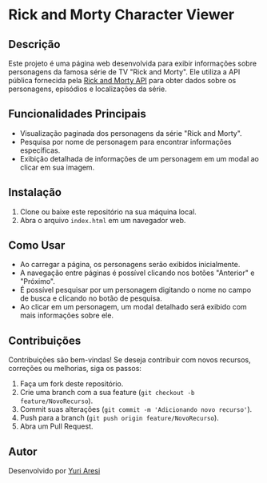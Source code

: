 # Rick and Morty Character Viewer


## Descrição

Este projeto é uma página web desenvolvida para exibir informações sobre personagens da famosa série de TV "Rick and Morty". Ele utiliza a API pública fornecida pela [Rick and Morty API](https://rickandmortyapi.com/) para obter dados sobre os personagens, episódios e localizações da série.

## Funcionalidades Principais

- Visualização paginada dos personagens da série "Rick and Morty".
- Pesquisa por nome de personagem para encontrar informações específicas.
- Exibição detalhada de informações de um personagem em um modal ao clicar em sua imagem.

## Instalação

1. Clone ou baixe este repositório na sua máquina local.
2. Abra o arquivo `index.html` em um navegador web.

## Como Usar

- Ao carregar a página, os personagens serão exibidos inicialmente.
- A navegação entre páginas é possível clicando nos botões "Anterior" e "Próximo".
- É possível pesquisar por um personagem digitando o nome no campo de busca e clicando no botão de pesquisa.
- Ao clicar em um personagem, um modal detalhado será exibido com mais informações sobre ele.

## Contribuições

Contribuições são bem-vindas! Se deseja contribuir com novos recursos, correções ou melhorias, siga os passos:

1. Faça um fork deste repositório.
2. Crie uma branch com a sua feature (`git checkout -b feature/NovoRecurso`).
3. Commit suas alterações (`git commit -m 'Adicionando novo recurso'`).
4. Push para a branch (`git push origin feature/NovoRecurso`).
5. Abra um Pull Request.

## Autor

Desenvolvido por [Yuri Aresi](https://www.linkedin.com/in/yuriaresi/) 